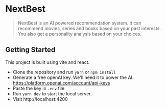 # NextBest

> NextBest is an AI powered recommendation system.
> It can recommend movies, series and books based on your past interests.
> You also get a personality analysis based on your choices.

## Getting Started

This project is built using vite and react.

* Clone the repository and run `yarn` or `npm install`
* Generate a free openAI key. We'll need it to power the AI. https://platform.openai.com/account/api-keys
* Paste the key in `.env` file
* Run `yarn dev` to start the local server.
* Visit http://localhost:4200
